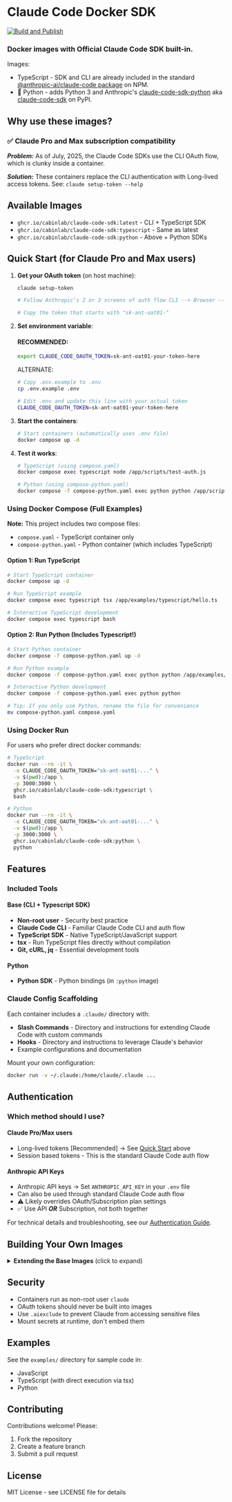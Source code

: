 # Claude Code Docker SDK

[![Build and Publish](https://github.com/cabinlab/claude-code-sdk-docker/actions/workflows/build-and-publish.yml/badge.svg)](https://github.com/cabinlab/claude-code-sdk-docker/actions/workflows/build-and-publish.yml)

### Docker images with Official Claude Code SDK built-in. 

Images:

 -  TypeScript - SDK and CLI are already included in the standard [@anthropic-ai/claude-code package](https://www.npmjs.com/package/@anthropic-ai/claude-code) on NPM. 
 - 🐍 Python - adds Python 3 and Anthropic's [claude-code-sdk-python](https://github.com/anthropics/claude-code-sdk-python) aka [claude-code-sdk](https://pypi.org/project/claude-code-sdk/) on PyPI.

## Why use these images?

### ✅ Claude Pro and Max subscription compatibility

***Problem:*** As of July, 2025, the Claude Code SDKs use the CLI OAuth flow, which is clunky inside a container. 

***Solution:*** These containers replace the CLI authentication with Long-lived access tokens. See: `claude setup-token --help`

## Available Images

- `ghcr.io/cabinlab/claude-code-sdk:latest` - CLI + TypeScript SDK
- `ghcr.io/cabinlab/claude-code-sdk:typescript` - Same as latest
- `ghcr.io/cabinlab/claude-code-sdk:python` - Above + Python SDKs

## Quick Start (for Claude Pro and Max users)

1. **Get your OAuth token** (on host machine):
   ```bash
   claude setup-token
   ```
   ```bash
   # Follow Anthropic's 2 or 3 screens of auth flow CLI --> Browser --> CLI
   ```
   ```bash
   # Copy the token that starts with "sk-ant-oat01-"
   ```

2. **Set environment variable**:
   #### RECOMMENDED:

   ```bash
   export CLAUDE_CODE_OAUTH_TOKEN=sk-ant-oat01-your-token-here
   ```
   
   ALTERNATE:

   ```bash
   # Copy .env.example to .env
   cp .env.example .env
   ```
   ```bash
   # Edit .env and update this line with your actual token
   CLAUDE_CODE_OAUTH_TOKEN=sk-ant-oat01-your-token-here
   ```

3. **Start the containers**:
   ```bash
   # Start containers (automatically uses .env file)
   docker compose up -d
   ```

4. **Test it works**:
   ```bash
   # TypeScript (using compose.yaml)
   docker compose exec typescript node /app/scripts/test-auth.js
   
   # Python (using compose-python.yaml)
   docker compose -f compose-python.yaml exec python python /app/scripts/test_auth.py
   ```

### Using Docker Compose (Full Examples)

**Note:** This project includes two compose files:
- `compose.yaml` - TypeScript container only
- `compose-python.yaml` - Python container (which includes TypeScript)

#### Option 1: Run TypeScript
```bash
# Start TypeScript container
docker compose up -d

# Run TypeScript example
docker compose exec typescript tsx /app/examples/typescript/hello.ts

# Interactive TypeScript development
docker compose exec typescript bash
```

#### Option 2: Run Python (Includes Typescript!)
```bash
# Start Python container
docker compose -f compose-python.yaml up -d

# Run Python example
docker compose -f compose-python.yaml exec python python /app/examples/python/hello.py

# Interactive Python development
docker compose -f compose-python.yaml exec python python

# Tip: If you only use Python, rename the file for convenience
mv compose-python.yaml compose.yaml
```

### Using Docker Run

For users who prefer direct docker commands:

```bash
# TypeScript
docker run --rm -it \
  -e CLAUDE_CODE_OAUTH_TOKEN="sk-ant-oat01-..." \
  -v $(pwd):/app \
  -p 3000:3000 \
  ghcr.io/cabinlab/claude-code-sdk:typescript \
  bash

# Python
docker run --rm -it \
  -e CLAUDE_CODE_OAUTH_TOKEN="sk-ant-oat01-..." \
  -v $(pwd):/app \
  -p 3000:3000 \
  ghcr.io/cabinlab/claude-code-sdk:python \
  python
```

## Features

### Included Tools

#### Base (CLI + Typescript SDK)
- **Non-root user** - Security best practice
- **Claude Code CLI** - Familiar Claude Code CLI and auth flow
- **TypeScript SDK** - Native TypeScript/JavaScript support
- **tsx** - Run TypeScript files directly without compilation
- **Git, cURL, jq** - Essential development tools

#### Python
- **Python SDK** - Python bindings (in `:python` image)


### Claude Config Scaffolding

Each container includes a `.claude/` directory with:

- **Slash Commands** - Directory and instructions for extending Claude Code with custom commands
- **Hooks** - Directory and instructions to leverage Claude's behavior
- Example configurations and documentation

Mount your own configuration:
```bash
docker run -v ~/.claude:/home/claude/.claude ...
```

## Authentication

### Which method should I use?

#### Claude Pro/Max users
- Long-lived tokens [Recommended] → See [Quick Start](#quick-start-for-claude-pro-and-max-users) above
- Session based tokens - This is the standard Claude Code auth flow

#### Anthropic API Keys
- Anthropic API keys → Set `ANTHROPIC_API_KEY` in your `.env` file
- Can also be used through standard Claude Code auth flow
- ⚠️ Likely overrides OAuth/Subscription plan settings
- ✅ Use API ***OR*** Subscription, not both together

For technical details and troubleshooting, see our [Authentication Guide](docs/AUTHENTICATION.md).

## Building Your Own Images

<details>
<summary><b>Extending the Base Images</b> (click to expand)</summary>

### For TypeScript Projects

```dockerfile
# For TypeScript projects
FROM ghcr.io/cabinlab/claude-code-sdk:typescript

WORKDIR /app
COPY package*.json ./
RUN npm ci
COPY . .
CMD ["npm", "start"]
```

### For Python Projects

```dockerfile
# For Python projects
FROM ghcr.io/cabinlab/claude-code-sdk:python

WORKDIR /app
COPY requirements.txt .
RUN pip install -r requirements.txt
COPY . .
CMD ["python", "main.py"]
```

### Building Locally

```bash
# Build TypeScript base
docker build -f Dockerfile.typescript -t claude-code-sdk:typescript .

# Build Python extension
docker build --build-arg BASE_IMAGE=claude-code-sdk:typescript \
  -t claude-code-sdk:python .
```

</details>

## Security

- Containers run as non-root user `claude`
- OAuth tokens should never be built into images
- Use `.aiexclude` to prevent Claude from accessing sensitive files
- Mount secrets at runtime, don't embed them

## Examples

See the `examples/` directory for sample code in:
- JavaScript
- TypeScript (with direct execution via tsx)
- Python

## Contributing

Contributions welcome! Please:
1. Fork the repository
2. Create a feature branch
3. Submit a pull request

## License

MIT License - see LICENSE file for details